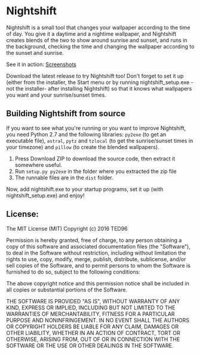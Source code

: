 Nightshift
===

Nightshift is a small tool that changes your wallpaper according to the time of day. You give it a daytime and a nightime wallpaper, and Nightshift creates blends of the two to show around sunrise and sunset, and runs in the background, checking the time and changing the wallpaper according to the sunset and sunrise. 

See it in action: [Screenshots](http://imgur.com/a/Ju9ik)

Download the latest release to try Nightshift too! Don't forget to set it up (either from the installer, the Start menu or by running nightshift_setup.exe -not the installer- after installing Nightshift) so that it knows what wallpapers you want and your sunrise/sunset times.

## Building Nightshift from source

If you want to see what you're running or you want to improve Nightshift, you need Python 2.7 and the following libraries: `py2exe` (to get an executable file), `astral`, `pytz` and `tzlocal` (to get the sunrise/sunset times in your timezone) and `pillow` (to create the blended wallpapers).

1. Press Download ZIP to download the source code, then extract it somewhere useful.
2. Run `setup.py py2exe` in the folder where you extracted the zip file
3. The runnable files are in the `dist` folder.

Now, add nightshift.exe to your startup programs, set it up (with nightshift_setup.exe) and enjoy!

## License:

The MIT License (MIT)
Copyright (c) 2016 TED96

Permission is hereby granted, free of charge, to any person obtaining a copy of this software and associated documentation files (the "Software"), to deal in the Software without restriction, including without limitation the rights to use, copy, modify, merge, publish, distribute, sublicense, and/or sell copies of the Software, and to permit persons to whom the Software is furnished to do so, subject to the following conditions:

The above copyright notice and this permission notice shall be included in all copies or substantial portions of the Software.

THE SOFTWARE IS PROVIDED "AS IS", WITHOUT WARRANTY OF ANY KIND, EXPRESS OR IMPLIED, INCLUDING BUT NOT LIMITED TO THE WARRANTIES OF MERCHANTABILITY, FITNESS FOR A PARTICULAR PURPOSE AND NONINFRINGEMENT. IN NO EVENT SHALL THE AUTHORS OR COPYRIGHT HOLDERS BE LIABLE FOR ANY CLAIM, DAMAGES OR OTHER LIABILITY, WHETHER IN AN ACTION OF CONTRACT, TORT OR OTHERWISE, ARISING FROM, OUT OF OR IN CONNECTION WITH THE SOFTWARE OR THE USE OR OTHER DEALINGS IN THE SOFTWARE.